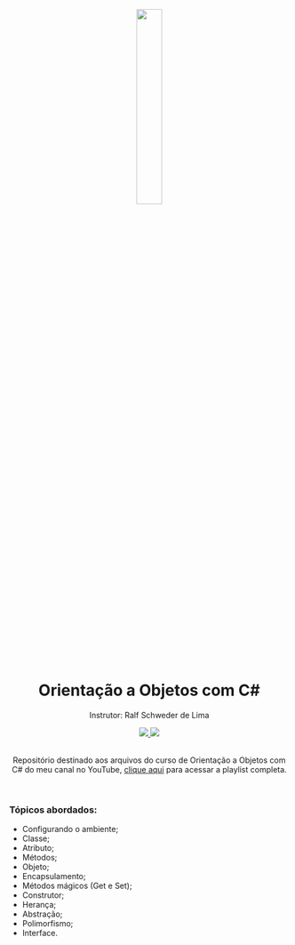 <div align="center">
  <img src="https://github.com/ralflima/orientacao_objetos_csharp/blob/master/icone.png" width="30%">
  <h1 style="border-bottom:none">Orientação a Objetos com C#</h1>
  <p>Instrutor: Ralf Schweder de Lima</p>
  
  <a href="https://www.youtube.com/channel/UCtT934GO9Y7hoFPR_vmV5zQ">
     <img src="https://img.shields.io/badge/YouTube-FF0000?style=for-the-badge&logo=youtube&logoColor=white">
  </a>
  
  <a href="https://www.linkedin.com/in/ralf-lima-3b93708a/">
     <img src="https://img.shields.io/badge/LinkedIn-0077B5?style=for-the-badge&logo=linkedin&logoColor=white">
  </a>
  
  <br>
  <br>
  <p>Repositório destinado aos arquivos do curso de Orientação a Objetos com C# do meu canal no YouTube, <a href="https://www.youtube.com/watch?v=wI6zLJJhnNw&list=PLWXw8Gu52TRKlAqSfkdhSTPtAfAcYko5E">clique aqui</a> para acessar a playlist completa.</p>
  <br>
  <div align="justify">
  <h3>Tópicos abordados:</h3>
  
   + Configurando o ambiente;
   + Classe;
   + Atributo;
   + Métodos;
   + Objeto;
   + Encapsulamento;
   + Métodos mágicos (Get e Set);
   + Construtor;
   + Herança;
   + Abstração;
   + Polimorfismo;
   + Interface.
  </div>
</div>
